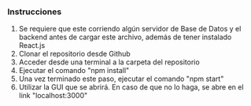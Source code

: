 ### Instrucciones

1. Se requiere que este corriendo algún servidor de Base de Datos y el backend antes de cargar este archivo, además de tener instalado React.js
2. Clonar el repositorio desde Github
3. Acceder desde una terminal a la carpeta del repositorio
4. Ejecutar el comando "npm install"
5. Una vez terminado este paso, ejecutar el comando "npm start"
6. Utilizar la GUI que se abrirá. En caso de que no lo haga, se abre en el link "localhost:3000"